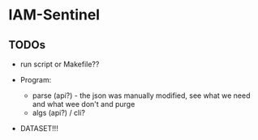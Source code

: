 # IAM-Sentinel

## TODOs


- run script or Makefile??

- Program:
    - parse (api?) - the json was manually modified, see what we need and what wee don't and purge 
    - algs (api?) / cli?

- DATASET!!!
